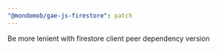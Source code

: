 ```yaml
---
"@mondomob/gae-js-firestore": patch
---
```


Be more lenient with firestore client peer dependency version
